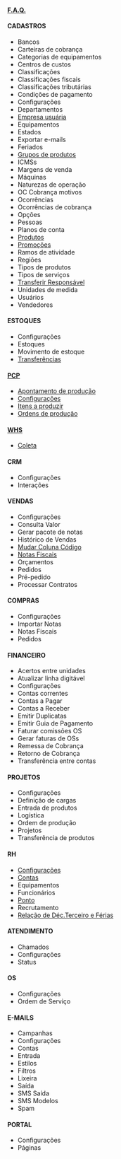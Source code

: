 #### [**F.A.Q.**](/faq/faq.md)

#### CADASTROS
- Bancos
- Carteiras de cobrança
- Categorias de equipamentos
- Centros de custos
- Classificações
- Classificações fiscais
- Classificações tributárias
- Condições de pagamento
- Configurações
- Departamentos
- [Empresa usuária](/cadastros/empresausuaria.md)
- Equipamentos
- Estados
- Exportar e-mails
- Feriados
- [Grupos de produtos](/cadastros/produtogrupo.md)
- ICMSs
- Margens de venda
- Máquinas
- Naturezas de operação
- OC Cobrança motivos
- Ocorrências
- Ocorrências de cobrança
- Opções
- Pessoas
- Planos de conta
- [Produtos](/cadastros/Produtos.md)
- [Promoções](/cadastros/promocoes.md) 
- Ramos de atividade
- Regiões
- Tipos de produtos
- Tipos de serviços
- [Transferir Responsável](/cadastro/transferir-responsavel.md)
- Unidades de medida
- Usuários
- Vendedores

#### ESTOQUES
- Configurações
- Estoques
- Movimento de estoque
- [Transferências](/Estoques/Transferencias.md)

#### [PCP](/PCP/pcp.md)
- [Apontamento de produção](/PCP/ApontamentoDeProducao.md)
- [Configurações](/PCP/Configuracoes.md)
- [Itens a produzir](/PCP/ItensAProduzir.md)
- [Ordens de produção](/PCP/OrdensDeProducao.md)

#### [WHS](/WHS/WHS.md)
- [Coleta](/WHS/Coleta.md)

#### CRM
- Configurações
- Interações

####  VENDAS
- Configurações
- Consulta Valor
- Gerar pacote de notas
- Histórico de Vendas
- [Mudar Coluna Código](/vendas/mudar-col-codigo.md)
- [Notas Fiscais](/vendas/notas-fiscais.md)
- Orçamentos
- Pedidos
- Pré-pedido
- Processar Contratos

#### COMPRAS
- Configurações
- Importar Notas
- Notas Fiscais
- Pedidos

#### FINANCEIRO
- Acertos entre unidades
- Atualizar linha digitável
- Configurações
- Contas correntes
- Contas a Pagar
- Contas a Receber
- Emitir Duplicatas
- Emitir Guia de Pagamento
- Faturar comissões OS
- Gerar faturas de OSs
- Remessa de Cobrança
- Retorno de Cobrança
- Transferência entre contas
  
#### PROJETOS
- Configurações
- Definição de cargas
- Entrada de produtos
- Logística
- Ordem de produção
- Projetos
- Transferência de produtos

#### RH
- [Configurações](/RH/configuracoes.md)
- [Contas](/RH/contas.md)
- Equipamentos
- Funcionários
- [Ponto](/RH/ponto.md)
- Recrutamento
- [Relação de Déc.Terceiro e Férias](/RH/relacaodedecterceiroferias.md)

#### ATENDIMENTO
- Chamados
- Configurações
- Status

#### OS
- Configurações
- Ordem de Serviço

#### E-MAILS
- Campanhas
- Configurações
- Contas
- Entrada
- Estilos
- Filtros
- Lixeira
- Saída
- SMS Saída
- SMS Modelos
- Spam

#### PORTAL
- Configurações
- Páginas
